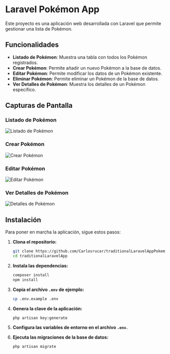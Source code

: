 # Laravel Pokémon App

Este proyecto es una aplicación web desarrollada con Laravel que permite gestionar una lista de Pokémon.

## Funcionalidades

- **Listado de Pokémon**: Muestra una tabla con todos los Pokémon registrados.
- **Crear Pokémon**: Permite añadir un nuevo Pokémon a la base de datos.
- **Editar Pokémon**: Permite modificar los datos de un Pokémon existente.
- **Eliminar Pokémon**: Permite eliminar un Pokémon de la base de datos.
- **Ver Detalles de Pokémon**: Muestra los detalles de un Pokémon específico.

## Capturas de Pantalla

### Listado de Pokémon

![Listado de Pokémon](/img/captura3.1.png)

### Crear Pokémon

![Crear Pokémon](/img/Captura3.2.png)

### Editar Pokémon

![Editar Pokémon](/img/captura3.3.png)

### Ver Detalles de Pokémon

![Detalles de Pokémon](/img/captura3.4.png)

## Instalación

Para poner en marcha la aplicación, sigue estos pasos:

1. **Clona el repositorio:**
    ```bash
    git clone https://github.com/Carlosrucar/traditionalLaravelAppPokemon.git
    cd traditionalLaravelApp
    ```

2. **Instala las dependencias:**
    ```bash
    composer install
    npm install
    ```

3. **Copia el archivo `.env` de ejemplo:**
    ```bash
    cp .env.example .env
    ```

4. **Genera la clave de la aplicación:**
    ```bash
    php artisan key:generate
    ```

5. **Configura las variables de entorno en el archivo `.env`.**

6. **Ejecuta las migraciones de la base de datos:**
    ```bash
    php artisan migrate
    ```